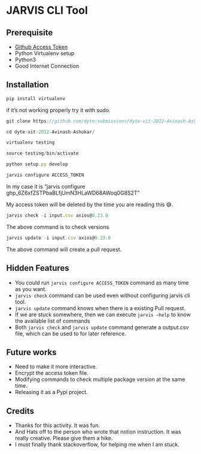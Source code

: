 # JARVIS CLI Tool

## Prerequisite

- [Github Access Token](https://docs.github.com/en/authentication/keeping-your-account-and-data-secure/creating-a-personal-access-token)
- Python Virtualenv setup
- Python3
- Good Internet Connection

## Installation

```jsx
pip install virtualenv
```

if it’s not working properly try it with sudo.

```jsx
git clone https://github.com/dyte-submissions/dyte-vit-2022-Avinash-Ashokar.git
```

```jsx
cd dyte-vit-2022-Avinash-Ashokar/
```

```jsx
virtualenv testing
```

```jsx
source testing/bin/activate
```

```jsx
python setup.py develop
```

```jsx
jarvis configure ACCESS_TOKEN
```

In my case it is “jarvis configure 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”

My access token will be deleted by the time you are reading this 😅.

```jsx
jarvis check -i input.csv axios@0.23.0
```

The above command is to check versions

```jsx
jarvis update -i input.csv axios@0.23.0
```

The above command will create a pull request. 

## Hidden Features

- You could run `jarvis configure ACCESS_TOKEN` command as many time as you want.
- `jarvis check` command can be used even without configuring jarvis cli tool.
- `jarvis update` command knows when there is a existing Pull request.
- If we are stuck somewhere, then we can execute `jarvis —help` to know the available list of commands
- Both `jarvis check` and `jarvis update` command generate a output.csv file, which can be used to for later reference.

## Future works

- Need to make it more interactive.
- Encrypt the access token file.
- Modifying commands to check multiple package version at the same time.
- Releasing it as a Pypi project.

## Credits

- Thanks for this activity. It was fun.
- And Hats off to the person who wrote that notion instruction. It was really creative. Please give them a hike.
- I must finally thank stackoverflow, for helping me when I am stuck.
